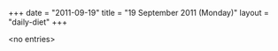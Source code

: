 +++
date = "2011-09-19"
title = "19 September 2011 (Monday)"
layout = "daily-diet"
+++


\<no entries\>
